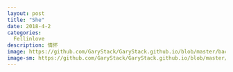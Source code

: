 ```yaml
---
layout: post
title: "She"
date: 2018-4-2
categories:
  Fellinlove
description: 情怀
image: https://github.com/GaryStack/GaryStack.github.io/blob/master/background/%E6%98%9F%E7%A9%BA/timg%20(8).jpg?raw=true
image-sm: https://github.com/GaryStack/GaryStack.github.io/blob/master/background/%E6%98%9F%E7%A9%BA/timg%20(8).jpg?raw=true
---
```

